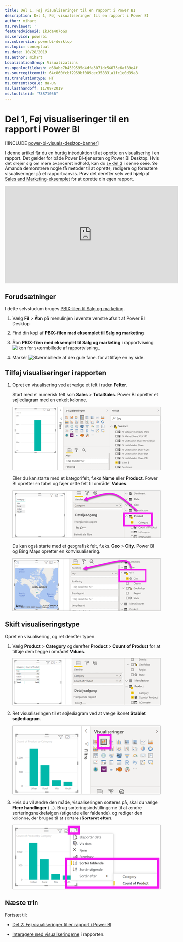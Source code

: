 ```yaml
---
title: Del 1, Føj visualiseringer til en rapport i Power BI
description: Del 1, Føj visualiseringer til en rapport i Power BI
author: mihart
ms.reviewer: ''
featuredvideoid: IkJda4O7oGs
ms.service: powerbi
ms.subservice: powerbi-desktop
ms.topic: conceptual
ms.date: 10/28/2019
ms.author: mihart
LocalizationGroup: Visualizations
ms.openlocfilehash: d68abc7b4509595d4dfa3071dc56673e6af89e4f
ms.sourcegitcommit: 64c860fcbf2969bf089cec358331a1fc1e0d39a8
ms.translationtype: HT
ms.contentlocale: da-DK
ms.lasthandoff: 11/09/2019
ms.locfileid: "73871056"
---
```

# <a name="part-1-add-visualizations-to-a-power-bi-report"></a>Del 1, Føj visualiseringer til en rapport i Power BI

[!INCLUDE [power-bi-visuals-desktop-banner](../includes/power-bi-visuals-desktop-banner.md)]

I denne artikel får du en hurtig introduktion til at oprette en visualisering i en rapport. Det gælder for både Power BI-tjenesten og Power BI Desktop. Hvis det drejer sig om mere avanceret indhold, kan du [se del 2](power-bi-report-add-visualizations-ii.md) i denne serie. Se Amanda demonstrere nogle få metoder til at oprette, redigere og formatere visualiseringer på et rapportcanvas. Prøv det derefter selv ved hjælp af [Sales and Marketing-eksemplet](../sample-datasets.md) for at oprette din egen rapport.

<iframe width="560" height="315" src="https://www.youtube.com/embed/IkJda4O7oGs" frameborder="0" allowfullscreen></iframe>

## <a name="prerequisites"></a>Forudsætninger

I dette selvstudium bruges [PBIX-filen til Salg og marketing](https://download.microsoft.com/download/9/7/6/9767913A-29DB-40CF-8944-9AC2BC940C53/Sales%20and%20Marketing%20Sample%20PBIX.pbix).

1. Vælg **Fil** > **Åbn** på menulinjen i øverste venstre afsnit af Power BI Desktop
   
2. Find din kopi af **PBIX-filen med eksemplet til Salg og marketing**

1. Åbn **PBIX-filen med eksemplet til Salg og marketing** i rapportvisning ![ikon for skærmbillede af rapportvisning.](media/power-bi-visualization-kpi/power-bi-report-view.png).

1. Markér ![Skærmbillede af den gule fane.](media/power-bi-visualization-kpi/power-bi-yellow-tab.png) for at tilføje en ny side.

## <a name="add-visualizations-to-the-report"></a>Tilføj visualiseringer i rapporten

1. Opret en visualisering ved at vælge et felt i ruden **Felter**.

    Start med et numerisk felt som **Sales** > **TotalSales**. Power BI opretter et søjlediagram med en enkelt kolonne.

    ![Skærmbillede af et søjlediagram med en enkelt kolonne.](media/power-bi-report-add-visualizations-i/power-bi-column-chart.png)

    Eller du kan starte med et kategorifelt, f.eks **Name** eller **Product**. Power BI opretter en tabel og føjer dette felt til området **Values**.

    ![Skærmbillede af en tabel med fire kategorier](media/power-bi-report-add-visualizations-i/power-bi-product.png)

    Du kan også starte med et geografisk felt, f.eks. **Geo** > **City**. Power BI og Bing Maps opretter en kortvisualisering.

    ![Skærmbillede af en kortvisualisering.](media/power-bi-report-add-visualizations-i/power-bi-maps.png)

## <a name="change-the-type-of-visualization"></a>Skift visualiseringstype

 Opret en visualisering, og ret derefter typen. 
 
 1. Vælg **Product** > **Category** og derefter **Product** > **Count of Product** for at tilføje dem begge i området **Values**.

    ![Skærmbillede af ruden Felter, hvor området Values er fremhævet.](media/power-bi-report-add-visualizations-i/power-bi-create-visual.png)

1. Ret visualiseringen til et søjlediagram ved at vælge ikonet **Stablet søjlediagram**.

   ![Skærmbillede af ruden med visualiseringer, hvor ikonet Stablet søjlediagram er fremhævet.](media/power-bi-report-add-visualizations-i/power-bi-convert.png)

1. Hvis du vil ændre den måde, visualiseringen sorteres på, skal du vælge **Flere handlinger** (...).  Brug sorteringsindstillingerne til at ændre sorteringsrækkefølgen (stigende eller faldende), og rediger den kolonne, der bruges til at sortere (**Sorteret efter**).

   ![Skærmbillede af rullelisten Flere handlinger.](media/power-bi-report-add-visualizations-i/power-bi-sort.png)
  
## <a name="next-steps"></a>Næste trin

 Fortsæt til:

* [Del 2: Føj visualiseringer til en rapport i Power BI](power-bi-report-add-visualizations-ii.md)

* [Interagere med visualiseringerne](../consumer/end-user-reading-view.md) i rapporten.

